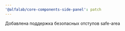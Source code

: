 ```yaml
---
'@alfalab/core-components-side-panel': patch
---
```


Добавлена поддержка безопасных отступов safe-area
